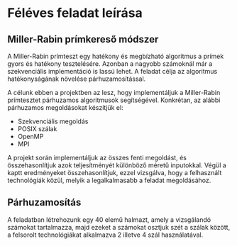 # Féléves feladat leírása
## Miller-Rabin prímkereső módszer
A Miller-Rabin prímteszt egy hatékony és megbízható algoritmus a prímek gyors és hatékony tesztelésére. Azonban a nagyobb számoknál már a szekvenciális implementáció is lassú lehet. A feladat célja az algoritmus hatékonyságának növelése párhuzamosítással.

A célunk ebben a projektben az lesz, hogy implementáljuk a Miller-Rabin prímtesztet párhuzamos algoritmusok segítségével. Konkrétan, az alábbi párhuzamos megoldásokat készítjük el:

* Szekvenciális megoldás
* POSIX szálak
* OpenMP
* MPI

A projekt során implementáljuk az összes fenti megoldást, és összehasonlítjuk azok teljesítményét különböző méretű inputokkal. Végül a kaptt eredményeket összehasonlítjuk, ezzel vizsgálva, hogy a felhasznált technológiák közül, melyik a legalkalmasabb a feladat megoldásához.

## Párhuzamosítás

A feladatban létrehozunk egy 40 elemű halmazt, amely a vizsgálandó számokat tartalmazza, majd ezeket a számokat osztjuk szét a szálak között, a felsorolt technológiákat alkalmazva 2 illetve 4 szál használatával.
